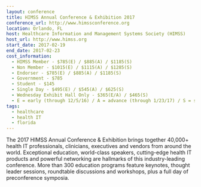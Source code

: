 ```yaml
---
layout: conference
title: HIMSS Annual Conference & Exhibition 2017
conference_url: http://www.himssconference.org
location: Orlando, FL
host: Healthcare Information and Management Systems Society (HIMSS)
host_url: http://www.himss.org
start_date: 2017-02-19
end_date: 2017-02-23
cost_information:
  - HIMSS Member - $785(E) / $885(A) / $1185(S)
  - Non Member - $1015(E) / $1115(A) / $1285(S)
  - Endorser - $785(E) / $885(A) / $1185(S)
  - Government - $785
  - Student - $145
  - Single Day - $495(E) / $545(A) / $625(S)
  - Wednesday Exhibit Hall Only - $365(E/A) / $465(S)
  - E = early (through 12/5/16) / A = advance (through 1/23/17) / S = standard
tags:
  - healthcare
  - health IT
  - florida
---
```


The 2017 HIMSS Annual Conference & Exhibition brings together 40,000+ health IT professionals, clinicians, executives and vendors from around the world. Exceptional education, world-class speakers, cutting-edge health IT products and powerful networking are hallmarks of this industry-leading conference. More than 300 education programs feature keynotes, thought leader sessions, roundtable discussions and workshops, plus a full day of preconference symposia.
